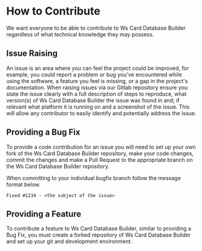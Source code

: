 # How to Contribute
We want everyone to be able to contribute to Ws Card Database Builder regardless of what technical knowledge they may possess.

## Issue Raising
An issue is an area where you can feel the project could be improved, for example, you could report a problem or bug you've encountered while using the software, a feature you feel is missing, or a gap in the project's documentation.
When raising issues via our Gitlab repository ensure you state the issue clearly with a full description of steps to reproduce, what version(s) of Ws Card Database Builder the issue was found in and; if relevant what platform it is running on and a screenshot of the issue. This will allow any contributor to easily identify and potentially address the issue.

## Providing a Bug Fix
To provide a code contribution for an issue you will need to set up your own fork of the Ws Card Database Builder repository, make your code changes, commit the changes and make a Pull Request to the appropriate branch on the Ws Card Database Builder repository.

When committing to your individual bugfix branch follow the message format below.
```
Fixed #1234 - <the subject of the issue>
```

## Providing a Feature
To contribute a feature to Ws Card Database Builder, similar to providing a Bug Fix, you must create a forked repository of Ws Card Database Builder and set up your git and development environment.